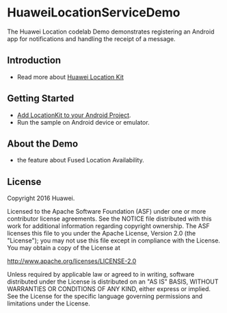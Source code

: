 HuaweiLocationServiceDemo
==============================

The Huawei Location codelab Demo demonstrates registering
an Android app for notifications and handling the receipt of a message.

Introduction
------------

- Read more about [Huawei Location Kit](https://developer.huawei.com/consumer/en/doc/development/HMS-Guides/account-introduction)

Getting Started
---------------

- [Add LocationKit to your Android Project](https://developer.huawei.com/consumer/en/doc/development/HMS-Guides/location-preparation).
- Run the sample on Android device or emulator.



## About the Demo

- the feature about Fused Location Availability.




License
-------

Copyright 2016 Huawei.

Licensed to the Apache Software Foundation (ASF) under one or more contributor
license agreements.  See the NOTICE file distributed with this work for
additional information regarding copyright ownership.  The ASF licenses this
file to you under the Apache License, Version 2.0 (the "License"); you may not
use this file except in compliance with the License.  You may obtain a copy of
the License at

  http://www.apache.org/licenses/LICENSE-2.0

Unless required by applicable law or agreed to in writing, software
distributed under the License is distributed on an "AS IS" BASIS, WITHOUT
WARRANTIES OR CONDITIONS OF ANY KIND, either express or implied.  See the
License for the specific language governing permissions and limitations under
the License.
